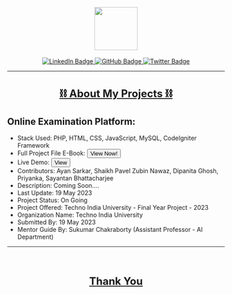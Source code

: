 <div id="header" align="center">
  <img src="https://media.giphy.com/media/M9gbBd9nbDrOTu1Mqx/giphy.gif" width="100"/>
</div><br>
<div id="badges" align="center">
  <a href="https://www.linkedin.com/in/iayansarkar/">
    <img src="https://img.shields.io/badge/LinkedIn-orange?style=for-the-badge&logo=linkedin&logoColor=white" alt="LinkedIn Badge"/>
  </a>
  <a href="https://github.com/iayansarkar">
    <img src="https://img.shields.io/badge/GitHub-green?style=for-the-badge&logo=github&logoColor=white" alt="GitHub Badge"/>
  </a>
  <a href="https://twitter.com/iayansarkar">
    <img src="https://img.shields.io/badge/Twitter-yellow?style=for-the-badge&logo=twitter&logoColor=white" alt="Twitter Badge"/>
  </a>
</div>

---

<div align="center">

<h1 style="font-size: 24px; text-decoration: underline;"> ⛓ About My Projects ⛓ </h1>

</div>

## Online Examination Platform:
- Stack Used: PHP, HTML, CSS, JavaScript, MySQL, CodeIgniter Framework
- Full Project File E-Book: <button>View Now!</button>
- Live Demo: <button>View</button>
- Contributors: Ayan Sarkar, Shaikh Pavel Zubin Nawaz, Dipanita Ghosh, Priyanka, Sayantan Bhattacharjee
- Description: Coming Soon....
- Last Update: 19 May 2023
- Project Status: On Going
- Project Offered: Techno India University - Final Year Project - 2023
- Organization Name: Techno India University
- Submitted By: 19 May 2023
- Mentor Guide By: Sukumar Chakraborty (Assistant Professor - AI Department)



---
<div align="center"><br>
<h2 style="font-size: 24px; text-decoration: underline;"> Thank You </h2>
</div>

